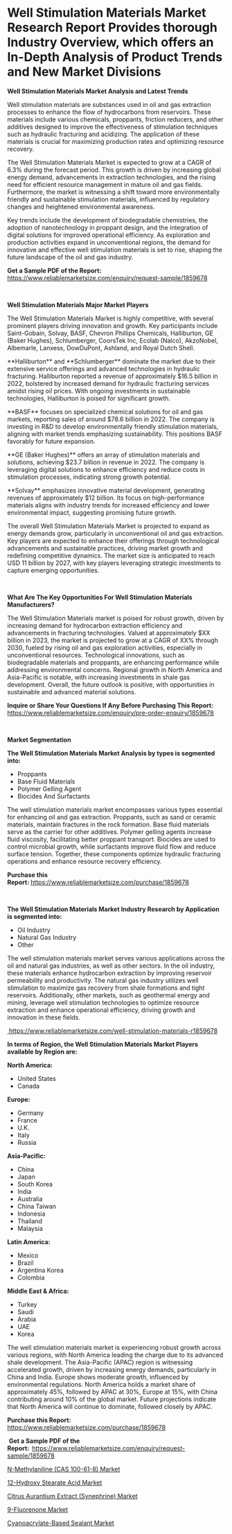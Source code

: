 <p><h1>Well Stimulation Materials Market Research Report Provides thorough Industry Overview, which offers an In-Depth Analysis of Product Trends and New Market Divisions</h1></p><p><strong>Well Stimulation Materials Market Analysis and Latest Trends</strong></p>
<p><p>Well stimulation materials are substances used in oil and gas extraction processes to enhance the flow of hydrocarbons from reservoirs. These materials include various chemicals, proppants, friction reducers, and other additives designed to improve the effectiveness of stimulation techniques such as hydraulic fracturing and acidizing. The application of these materials is crucial for maximizing production rates and optimizing resource recovery.</p><p>The Well Stimulation Materials Market is expected to grow at a CAGR of 6.3% during the forecast period. This growth is driven by increasing global energy demand, advancements in extraction technologies, and the rising need for efficient resource management in mature oil and gas fields. Furthermore, the market is witnessing a shift toward more environmentally friendly and sustainable stimulation materials, influenced by regulatory changes and heightened environmental awareness.</p><p>Key trends include the development of biodegradable chemistries, the adoption of nanotechnology in proppant design, and the integration of digital solutions for improved operational efficiency. As exploration and production activities expand in unconventional regions, the demand for innovative and effective well stimulation materials is set to rise, shaping the future landscape of the oil and gas industry.</p></p>
<p><strong>Get a Sample PDF of the Report:&nbsp;</strong> <a href="https://www.reliablemarketsize.com/enquiry/request-sample/1859678?utm_campaign=1991&utm_medium=2&utm_source=Github&utm_content=ia&utm_term=03042025&utm_id=well-stimulation-materials">https://www.reliablemarketsize.com/enquiry/request-sample/1859678</a></p>
<p>&nbsp;</p>
<p><strong>Well Stimulation Materials Major Market Players</strong></p>
<p><p>The Well Stimulation Materials Market is highly competitive, with several prominent players driving innovation and growth. Key participants include Saint-Gobain, Solvay, BASF, Chevron Phillips Chemicals, Halliburton, GE (Baker Hughes), Schlumberger, CoorsTek Inc, Ecolab (Nalco), AkzoNobel, Albemarle, Lanxess, DowDuPont, Ashland, and Royal Dutch Shell.</p><p>**Halliburton** and **Schlumberger** dominate the market due to their extensive service offerings and advanced technologies in hydraulic fracturing. Halliburton reported a revenue of approximately $16.5 billion in 2022, bolstered by increased demand for hydraulic fracturing services amidst rising oil prices. With ongoing investments in sustainable technologies, Halliburton is poised for significant growth.</p><p>**BASF** focuses on specialized chemical solutions for oil and gas markets, reporting sales of around $78.6 billion in 2022. The company is investing in R&D to develop environmentally friendly stimulation materials, aligning with market trends emphasizing sustainability. This positions BASF favorably for future expansion.</p><p>**GE (Baker Hughes)** offers an array of stimulation materials and solutions, achieving $23.7 billion in revenue in 2022. The company is leveraging digital solutions to enhance efficiency and reduce costs in stimulation processes, indicating strong growth potential.</p><p>**Solvay** emphasizes innovative material development, generating revenues of approximately $12 billion. Its focus on high-performance materials aligns with industry trends for increased efficiency and lower environmental impact, suggesting promising future growth.</p><p>The overall Well Stimulation Materials Market is projected to expand as energy demands grow, particularly in unconventional oil and gas extraction. Key players are expected to enhance their offerings through technological advancements and sustainable practices, driving market growth and redefining competitive dynamics. The market size is anticipated to reach USD 11 billion by 2027, with key players leveraging strategic investments to capture emerging opportunities.</p></p>
<p>&nbsp;</p>
<p><strong>What Are The Key Opportunities For Well Stimulation Materials Manufacturers?</strong></p>
<p><p>The Well Stimulation Materials market is poised for robust growth, driven by increasing demand for hydrocarbon extraction efficiency and advancements in fracturing technologies. Valued at approximately $XX billion in 2023, the market is projected to grow at a CAGR of XX% through 2030, fueled by rising oil and gas exploration activities, especially in unconventional resources. Technological innovations, such as biodegradable materials and proppants, are enhancing performance while addressing environmental concerns. Regional growth in North America and Asia-Pacific is notable, with increasing investments in shale gas development. Overall, the future outlook is positive, with opportunities in sustainable and advanced material solutions.</p></p>
<p><strong>Inquire or Share Your Questions If Any Before Purchasing This Report:</strong> <a href="https://www.reliablemarketsize.com/enquiry/pre-order-enquiry/1859678?utm_campaign=1991&utm_medium=2&utm_source=Github&utm_content=ia&utm_term=03042025&utm_id=well-stimulation-materials">https://www.reliablemarketsize.com/enquiry/pre-order-enquiry/1859678</a></p>
<p>&nbsp;</p>
<p><strong>Market Segmentation</strong></p>
<p><strong>The Well Stimulation Materials Market Analysis by types is segmented into:</strong></p>
<p><ul><li>Proppants</li><li>Base Fluid Materials</li><li>Polymer Gelling Agent</li><li>Biocides And Surfactants</li></ul></p>
<p><p>The well stimulation materials market encompasses various types essential for enhancing oil and gas extraction. Proppants, such as sand or ceramic materials, maintain fractures in the rock formation. Base fluid materials serve as the carrier for other additives. Polymer gelling agents increase fluid viscosity, facilitating better proppant transport. Biocides are used to control microbial growth, while surfactants improve fluid flow and reduce surface tension. Together, these components optimize hydraulic fracturing operations and enhance resource recovery efficiency.</p></p>
<p><strong>Purchase this Report:&nbsp;</strong><a href="https://www.reliablemarketsize.com/purchase/1859678?utm_campaign=1991&utm_medium=2&utm_source=Github&utm_content=ia&utm_term=03042025&utm_id=well-stimulation-materials">https://www.reliablemarketsize.com/purchase/1859678</a></p>
<p>&nbsp;</p>
<p><strong>The Well Stimulation Materials Market Industry Research by Application is segmented into:</strong></p>
<p><ul><li>Oil Industry</li><li>Natural Gas Industry</li><li>Other</li></ul></p>
<p><p>The well stimulation materials market serves various applications across the oil and natural gas industries, as well as other sectors. In the oil industry, these materials enhance hydrocarbon extraction by improving reservoir permeability and productivity. The natural gas industry utilizes well stimulation to maximize gas recovery from shale formations and tight reservoirs. Additionally, other markets, such as geothermal energy and mining, leverage well stimulation technologies to optimize resource extraction and enhance operational efficiency, driving growth and innovation in these fields.</p></p>
<p><a href="https://www.reliablemarketsize.com/well-stimulation-materials-r1859678?utm_campaign=1991&utm_medium=2&utm_source=Github&utm_content=ia&utm_term=03042025&utm_id=well-stimulation-materials">&nbsp;https://www.reliablemarketsize.com/well-stimulation-materials-r1859678</a></p>
<p><strong>In terms of Region, the Well Stimulation Materials Market Players available by Region are:</strong></p>
<p>
    <p> <strong> North America: </strong>
        <ul>
            <li>United States</li>
            <li>Canada</li>
        </ul>
        </p> 
    <p> <strong> Europe: </strong>
        <ul>
            <li>Germany</li>
            <li>France</li>
            <li>U.K.</li>
            <li>Italy</li>
            <li>Russia</li>
        </ul>
        </p> 
    <p> <strong> Asia-Pacific: </strong>
        <ul>
            <li>China</li>
            <li>Japan</li>
            <li>South Korea</li>
            <li>India</li>
            <li>Australia</li>
            <li>China Taiwan</li>
            <li>Indonesia</li>
            <li>Thailand</li>
            <li>Malaysia</li>
        </ul>
        </p> 
    <p> <strong> Latin America: </strong>
        <ul>
            <li>Mexico</li>
            <li>Brazil</li>
            <li>Argentina Korea</li>
            <li>Colombia</li>
        </ul>
        </p> 
    <p> <strong> Middle East & Africa: </strong>
        <ul>
            <li>Turkey</li>
            <li>Saudi</li>
            <li>Arabia</li>
            <li>UAE</li>
            <li>Korea</li>
        </ul>
    </p>
    </p>
<p><p>The well stimulation materials market is experiencing robust growth across various regions, with North America leading the charge due to its advanced shale development. The Asia-Pacific (APAC) region is witnessing accelerated growth, driven by increasing energy demands, particularly in China and India. Europe shows moderate growth, influenced by environmental regulations. North America holds a market share of approximately 45%, followed by APAC at 30%, Europe at 15%, with China contributing around 10% of the global market. Future projections indicate that North America will continue to dominate, followed closely by APAC.</p></p>
<p><strong>Purchase this Report: </strong><a href="https://www.reliablemarketsize.com/purchase/1859678?utm_campaign=1991&utm_medium=2&utm_source=Github&utm_content=ia&utm_term=03042025&utm_id=well-stimulation-materials">https://www.reliablemarketsize.com/purchase/1859678</a></p>
<p>&nbsp;<strong>Get a Sample PDF of the Report:&nbsp;&nbsp;</strong><a href="https://www.reliablemarketsize.com/enquiry/request-sample/1859678?utm_campaign=1991&utm_medium=2&utm_source=Github&utm_content=ia&utm_term=03042025&utm_id=well-stimulation-materials">https://www.reliablemarketsize.com/enquiry/request-sample/1859678</a></p>
<p><strong></strong></p>
<p><p><a href="https://github.com/countpapajwp/Market-Research-Report-List-1/blob/main/n-methylaniline-cas-100-61-8-market.md?utm_campaign=1991&utm_medium=2&utm_source=Github&utm_content=ia&utm_term=03042025&utm_id=well-stimulation-materials">N-Methylaniline (CAS 100-61-8) Market</a></p><p><a href="https://github.com/ranewknaller/Market-Research-Report-List-1/blob/main/12-hydroxy-stearate-acid-market.md?utm_campaign=1991&utm_medium=2&utm_source=Github&utm_content=ia&utm_term=03042025&utm_id=well-stimulation-materials">12-Hydroxy Stearate Acid Market</a></p><p><a href="https://github.com/alawnhvicay/Market-Research-Report-List-1/blob/main/citrus-aurantium-extract-synephrine-market.md?utm_campaign=1991&utm_medium=2&utm_source=Github&utm_content=ia&utm_term=03042025&utm_id=well-stimulation-materials">Citrus Aurantium Extract (Synephrine) Market</a></p><p><a href="https://github.com/wraggfomath/Market-Research-Report-List-1/blob/main/9-fluorenone-market.md?utm_campaign=1991&utm_medium=2&utm_source=Github&utm_content=ia&utm_term=03042025&utm_id=well-stimulation-materials">9-Fluorenone Market</a></p><p><a href="https://github.com/gfellcincot4/Market-Research-Report-List-1/blob/main/cyanoacrylate-based-sealant-market.md?utm_campaign=1991&utm_medium=2&utm_source=Github&utm_content=ia&utm_term=03042025&utm_id=well-stimulation-materials">Cyanoacrylate-Based Sealant Market</a></p></p>